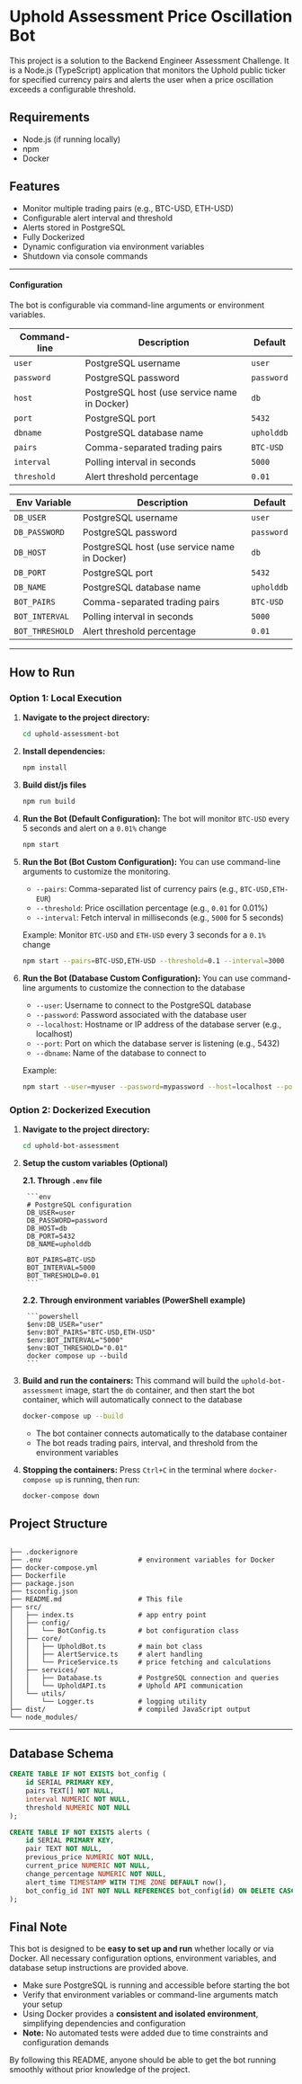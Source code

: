 # Uphold Assessment Price Oscillation Bot

This project is a solution to the Backend Engineer Assessment Challenge. It is a Node.js (TypeScript) application that monitors the Uphold public ticker for specified currency pairs and alerts the user when a price oscillation exceeds a configurable threshold.


## Requirements

*   Node.js (if running locally)
*   npm 
*   Docker


## Features

- Monitor multiple trading pairs (e.g., BTC-USD, ETH-USD)
- Configurable alert interval and threshold
- Alerts stored in PostgreSQL
- Fully Dockerized  
- Dynamic configuration via environment variables
- Shutdown via console commands

---

#### Configuration

The bot is configurable via command-line arguments or environment variables.

| Command-line | Description                                    | Default            |
|--------------|------------------------------------------------|--------------------|
| `user`       | PostgreSQL username                            | `user`             |
| `password`   | PostgreSQL password                            | `password`         |
| `host`       | PostgreSQL host (use service name in Docker)   | `db`               |
| `port`       | PostgreSQL port                                | `5432`             |
| `dbname`     | PostgreSQL database name                       | `upholddb`         |
| `pairs`      | Comma-separated trading pairs                  | `BTC-USD`          |
| `interval`   | Polling interval in seconds                    | `5000`             |
| `threshold`  | Alert threshold percentage                     | `0.01`             |

| Env Variable    | Description                                    | Default            |
|-----------------|------------------------------------------------|--------------------|
| `DB_USER`       | PostgreSQL username                            | `user`             |
| `DB_PASSWORD`   | PostgreSQL password                            | `password`         |
| `DB_HOST`       | PostgreSQL host (use service name in Docker)   | `db`               |
| `DB_PORT`       | PostgreSQL port                                | `5432`             |
| `DB_NAME`       | PostgreSQL database name                       | `upholddb`         |
| `BOT_PAIRS`     | Comma-separated trading pairs                  | `BTC-USD`          |
| `BOT_INTERVAL`  | Polling interval in seconds                    | `5000`             |
| `BOT_THRESHOLD` | Alert threshold percentage                     | `0.01`             |

---

## How to Run
### Option 1: Local Execution 

1.  **Navigate to the project directory:**
    ```bash
    cd uphold-assessment-bot
    ```

2.  **Install dependencies:**
    ```bash
    npm install
    ```

3.  **Build dist/js files**
    ```bash
    npm run build
    ```

4.  **Run the Bot (Default Configuration):**
    The bot will monitor `BTC-USD` every 5 seconds and alert on a `0.01%` change
    ```bash
    npm start
    ```

5.  **Run the Bot (Bot Custom Configuration):**
    You can use command-line arguments to customize the monitoring.
    *   `--pairs`: Comma-separated list of currency pairs (e.g., `BTC-USD,ETH-EUR`)
    *   `--threshold`: Price oscillation percentage (e.g., `0.01` for 0.01%)
    *   `--interval`: Fetch interval in milliseconds (e.g., `5000` for 5 seconds)

    Example: Monitor `BTC-USD` and `ETH-USD` every 3 seconds for a `0.1%` change
    ```bash
    npm start --pairs=BTC-USD,ETH-USD --threshold=0.1 --interval=3000
    ```

6.  **Run the Bot (Database Custom Configuration):**
    You can use command-line arguments to customize the connection to the database
    *   `--user`: Username to connect to the PostgreSQL database
    *   `--password`: Password associated with the database user
    *   `--localhost`: Hostname or IP address of the database server (e.g., localhost)
    *   `--port`: Port on which the database server is listening (e.g., 5432)
    *   `--dbname`: Name of the database to connect to

    Example:
    ```bash
    npm start --user=myuser --password=mypassword --host=localhost --port=5432 --dbname=mydb
    ```


### Option 2: Dockerized Execution

1.  **Navigate to the project directory:**
    ```bash
    cd uphold-bot-assessment
    ```

2. **Setup the custom variables (Optional)**

   **2.1. Through `.env` file**

        ```env
        # PostgreSQL configuration
        DB_USER=user
        DB_PASSWORD=password
        DB_HOST=db
        DB_PORT=5432
        DB_NAME=upholddb

        BOT_PAIRS=BTC-USD
        BOT_INTERVAL=5000
        BOT_THRESHOLD=0.01
        ```


   **2.2. Through environment variables (PowerShell example)**
   
        ```powershell
        $env:DB_USER="user"
        $env:BOT_PAIRS="BTC-USD,ETH-USD"
        $env:BOT_INTERVAL="5000"
        $env:BOT_THRESHOLD="0.01"
        docker compose up --build
        ```

4.  **Build and run the containers:**
    This command will build the `uphold-bot-assessment` image, start the `db` container, and then start the bot container, which will automatically connect to the database
    ```bash
    docker-compose up --build
    ```
    - The bot container connects automatically to the database container
    - The bot reads trading pairs, interval, and threshold from the environment variables

5.  **Stopping the containers:**
    Press `Ctrl+C` in the terminal where `docker-compose up` is running, then run:
    ```bash
    docker-compose down
    ```

## Project Structure

```

├── .dockerignore
├── .env                        # environment variables for Docker
├── docker-compose.yml
├── Dockerfile
├── package.json
├── tsconfig.json
├── README.md                   # This file
├── src/
│   ├── index.ts                # app entry point
│   ├── config/
│   │   └── BotConfig.ts        # bot configuration class
│   ├── core/
│   │   ├── UpholdBot.ts        # main bot class
│   │   ├── AlertService.ts     # alert handling
│   │   └── PriceService.ts     # price fetching and calculations
│   ├── services/
│   │   ├── Database.ts         # PostgreSQL connection and queries
│   │   └── UpholdAPI.ts        # Uphold API communication
│   └── utils/
│       └── Logger.ts           # logging utility
├── dist/                       # compiled JavaScript output
└── node_modules/
```

---

## Database Schema

```sql
CREATE TABLE IF NOT EXISTS bot_config (
    id SERIAL PRIMARY KEY,
    pairs TEXT[] NOT NULL,
    interval NUMERIC NOT NULL,
    threshold NUMERIC NOT NULL
);

CREATE TABLE IF NOT EXISTS alerts (
    id SERIAL PRIMARY KEY,
    pair TEXT NOT NULL,
    previous_price NUMERIC NOT NULL,
    current_price NUMERIC NOT NULL,
    change_percentage NUMERIC NOT NULL,
    alert_time TIMESTAMP WITH TIME ZONE DEFAULT now(),
    bot_config_id INT NOT NULL REFERENCES bot_config(id) ON DELETE CASCADE
);
```

## Final Note

This bot is designed to be **easy to set up and run** whether locally or via Docker. All necessary configuration options, environment variables, and database setup instructions are provided above.

- Make sure PostgreSQL is running and accessible before starting the bot
- Verify that environment variables or command-line arguments match your setup
- Using Docker provides a **consistent and isolated environment**, simplifying dependencies and configuration
- **Note:** No automated tests were added due to time constraints and configuration demands


By following this README, anyone should be able to get the bot running smoothly without prior knowledge of the project.
